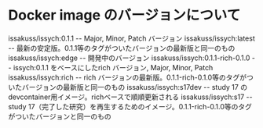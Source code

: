 # Docker image のバージョンについて

issakuss/issych:0.1.1 -- Major, Minor, Patch バージョン
issakuss/issych:latest -- 最新の安定版。0.1.1等のタグがついたバージョンの最新版と同一のもの
issakuss/issych:edge -- 開発中のバージョン
issakuss/issych:0.1.1-rich-0.1.0 -- issych:0.1.1 をベースにしたrich バージョン, Major, Minor, Patch
issakuss/issych:rich -- rich バージョンの最新版。0.1.1-rich-0.1.0等のタグがついたバージョンの最新版と同一のもの
issakuss/issych:s17dev -- study 17 のdevcontainer用イメージ。richベースで順順更新される
issakuss/issych:s17 -- study 17（完了した研究）を再生するためのイメージ。0.1.1-rich-0.1.0等のタグがついたバージョンと同一のもの


